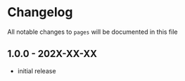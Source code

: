 # Changelog

All notable changes to `pages` will be documented in this file

## 1.0.0 - 202X-XX-XX

- initial release
